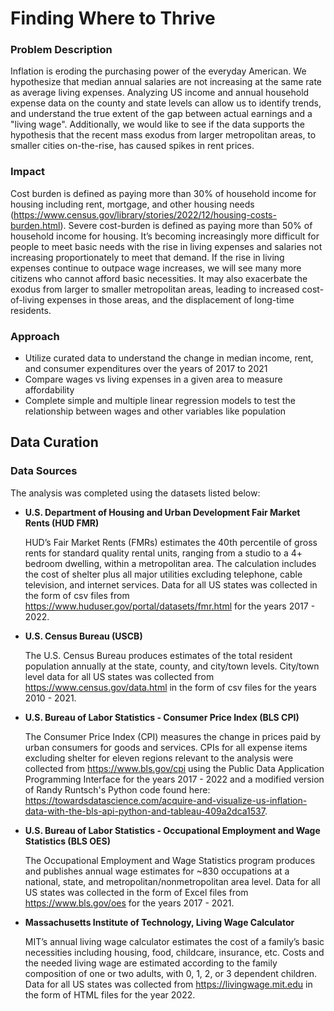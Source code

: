 # Finding Where to Thrive

### Problem Description

Inflation is eroding the purchasing power of the everyday American. We hypothesize that median annual salaries are not increasing at the same rate as average living expenses. Analyzing US income and annual household expense data on the county and state levels can allow us to identify trends, and understand the true extent of the gap between actual earnings and a "living wage". Additionally, we would like to see if the data supports the hypothesis that the recent mass exodus from larger metropolitan areas, to smaller cities on-the-rise, has caused spikes in rent prices. 

### Impact

Cost burden is defined as paying more than 30% of household income for housing including rent, mortgage, and other housing needs (https://www.census.gov/library/stories/2022/12/housing-costs-burden.html). Severe cost-burden is defined as paying more than 50% of household income for housing. It’s becoming increasingly more difficult for people to meet basic needs with the rise in living expenses and salaries not increasing proportionately to meet that demand. If the rise in living expenses continue to outpace wage increases, we will see many more citizens who cannot afford basic necessities. It may also exacerbate the exodus from larger to smaller metropolitan areas, leading to increased cost-of-living expenses in those areas, and the displacement of long-time residents. 

### Approach

 - Utilize curated data to understand the change in median income, rent, and consumer expenditures over the years of 2017 to 2021
 - Compare wages vs living expenses in a given area to measure affordability
 - Complete simple and multiple linear regression models to test the relationship between wages and other variables like population
 
 ## Data Curation
 
 ### Data Sources
 
 The analysis was completed using the datasets listed below:

 - **U.S. Department of Housing and Urban Development Fair Market Rents (HUD FMR)**
 
    HUD’s Fair Market Rents (FMRs) estimates the 40th percentile of gross rents for standard quality rental units, ranging from a studio to a 4+ bedroom dwelling, within a metropolitan area. The calculation includes the cost of shelter plus all major utilities excluding telephone, cable television, and internet services. Data for all US states was collected in the form of csv files from https://www.huduser.gov/portal/datasets/fmr.html for the years 2017 - 2022.

 - **U.S. Census Bureau (USCB)**
 
    The U.S. Census Bureau produces estimates of the total resident population annually at the state, county, and city/town levels. City/town level data for all US states was collected from https://www.census.gov/data.html in the form of csv files for the years 2010 - 2021.

 - **U.S. Bureau of Labor Statistics - Consumer Price Index (BLS CPI)**
 
    The Consumer Price Index (CPI) measures the change in prices paid by urban consumers for goods and services. CPIs for all expense items excluding shelter for eleven regions relevant to the analysis were collected from https://www.bls.gov/cpi using the Public Data Application Programming Interface for the years 2017 - 2022 and a modified version of Randy Runtsch's Python code found here: https://towardsdatascience.com/acquire-and-visualize-us-inflation-data-with-the-bls-api-python-and-tableau-409a2dca1537.

 - **U.S. Bureau of Labor Statistics - Occupational Employment and Wage Statistics (BLS OES)**
 
    The Occupational Employment and Wage Statistics program produces and publishes annual wage estimates for ~830 occupations at a national, state, and metropolitan/nonmetropolitan area level. Data for all US states was collected in the form of Excel files from https://www.bls.gov/oes for the years 2017 - 2021.

 - **Massachusetts Institute of Technology, Living Wage Calculator**
 
    MIT’s annual living wage calculator estimates the cost of a family’s basic necessities including housing, food, childcare, insurance, etc. Costs and the needed living wage are estimated according to the family composition of one or two adults, with 0, 1, 2, or 3 dependent children. Data for all US states was collected from https://livingwage.mit.edu in the form of HTML files for the year 2022.
    
